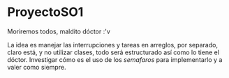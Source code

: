 # ProyectoSO1
Moriremos todos, maldito dóctor :'v

La idea es manejar las interrupciones y tareas en arreglos, por separado, claro está, y no utilizar clases, todo será estructurado así como lo tiene el dóctor. Investigar cómo es el uso de los *semafaros* para implementarlo y a valer como siempre.

